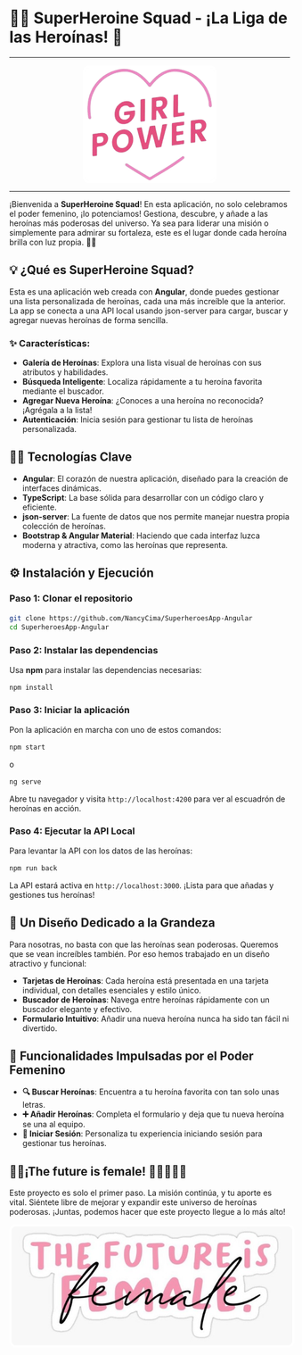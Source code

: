 #  🦸‍♀**️ SuperHeroine Squad - ¡La Liga de las Heroínas!️** 🩷​

---

<img src='/superhero-app/public/icon.png' alt='Girl Power' style="border: 4px solid white; border-radius:12px; display: block; margin: auto;" />

---

¡Bienvenida a **SuperHeroine Squad**! En esta aplicación, no solo celebramos el poder femenino, ¡lo potenciamos! Gestiona, descubre, y añade a las heroínas más poderosas del universo. Ya sea para liderar una misión o simplemente para admirar su fortaleza, este es el lugar donde cada heroína brilla con luz propia. 🌟💪

## 💡 ¿Qué es **SuperHeroine Squad**?

Esta es una aplicación web creada con **Angular**, donde puedes gestionar una lista personalizada de heroínas, cada una más increíble que la anterior. La app se conecta a una API local usando json-server para cargar, buscar y agregar nuevas heroínas de forma sencilla.

### ✨ Características:

- **Galería de Heroínas**: Explora una lista visual de heroínas con sus atributos y habilidades.
- **Búsqueda Inteligente**: Localiza rápidamente a tu heroína favorita mediante el buscador.
- **Agregar Nueva Heroína**: ¿Conoces a una heroína no reconocida? ¡Agrégala a la lista!
- **Autenticación**: Inicia sesión para gestionar tu lista de heroínas personalizada.

## 🩷🔧 Tecnologías Clave

- **Angular**: El corazón de nuestra aplicación, diseñado para la creación de interfaces dinámicas.
- **TypeScript**: La base sólida para desarrollar con un código claro y eficiente.
- **json-server**: La fuente de datos que nos permite manejar nuestra propia colección de heroínas.
- **Bootstrap & Angular Material**: Haciendo que cada interfaz luzca moderna y atractiva, como las heroínas que representa.

## ⚙️ Instalación y Ejecución

### Paso 1: Clonar el repositorio

```bash
git clone https://github.com/NancyCima/SuperheroesApp-Angular
cd SuperheroesApp-Angular
```

### Paso 2: Instalar las dependencias

Usa **npm** para instalar las dependencias necesarias:

```bash
npm install
```

### Paso 3: Iniciar la aplicación

Pon la aplicación en marcha con uno de estos comandos:

```bash
npm start
```

o

```bash
ng serve
```

Abre tu navegador y visita `http://localhost:4200` para ver al escuadrón de heroínas en acción.

### Paso 4: Ejecutar la API Local

Para levantar la API con los datos de las heroínas:

```bash
npm run back
```

La API estará activa en `http://localhost:3000`. ¡Lista para que añadas y gestiones tus heroínas!

## 🎨 Un Diseño Dedicado a la Grandeza

Para nosotras, no basta con que las heroínas sean poderosas. Queremos que se vean increíbles también. Por eso hemos trabajado en un diseño atractivo y funcional:

- **Tarjetas de Heroínas**: Cada heroína está presentada en una tarjeta individual, con detalles esenciales y estilo único.
- **Buscador de Heroínas**: Navega entre heroínas rápidamente con un buscador elegante y efectivo.
- **Formulario Intuitivo**: Añadir una nueva heroína nunca ha sido tan fácil ni divertido.

## 🌈 Funcionalidades Impulsadas por el Poder Femenino

- **🔍 Buscar Heroínas**: Encuentra a tu heroína favorita con tan solo unas letras.
- **➕ Añadir Heroínas**: Completa el formulario y deja que tu nueva heroína se una al equipo.
- **🔐 Iniciar Sesión**: Personaliza tu experiencia iniciando sesión para gestionar tus heroínas.


## 💪🌸¡The future is female! 👩🏽​👩🏼‍💻​

Este proyecto es solo el primer paso. La misión continúa, y tu aporte es vital. Siéntete libre de mejorar y expandir este universo de heroínas poderosas. ¡Juntas, podemos hacer que este proyecto llegue a lo más alto!

<img src='/superhero-app/public/the-future-is-female.jpg' alt='The future is female' style="border: 4px solid white; border-radius:12px;" />